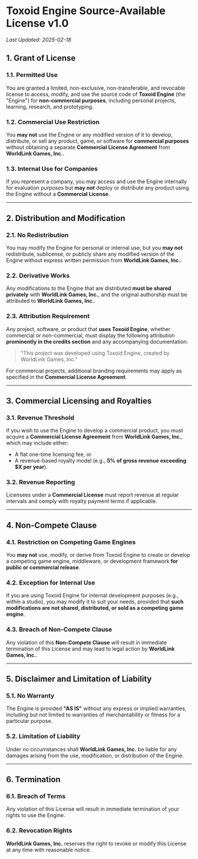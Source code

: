 # **Toxoid Engine Source-Available License v1.0**  
_Last Updated: 2025-02-18_

## **1. Grant of License**
### **1.1. Permitted Use**
You are granted a limited, non-exclusive, non-transferable, and revocable license to access, modify, and use the source code of **Toxoid Engine** (the "Engine") for **non-commercial purposes**, including personal projects, learning, research, and prototyping.

### **1.2. Commercial Use Restriction**
You **may not** use the Engine or any modified version of it to develop, distribute, or sell any product, game, or software for **commercial purposes** without obtaining a separate **Commercial License Agreement** from **WorldLink Games, Inc.**.

### **1.3. Internal Use for Companies**
If you represent a company, you may access and use the Engine internally for evaluation purposes but **may not** deploy or distribute any product using the Engine without a **Commercial License**.

---

## **2. Distribution and Modification**
### **2.1. No Redistribution**
You may modify the Engine for personal or internal use, but you **may not** redistribute, sublicense, or publicly share any modified version of the Engine without express written permission from **WorldLink Games, Inc.**.

### **2.2. Derivative Works**
Any modifications to the Engine that are distributed **must be shared privately** with **WorldLink Games, Inc.**, and the original authorship must be attributed to **WorldLink Games, Inc.**.

### **2.3. Attribution Requirement**
Any project, software, or product that **uses Toxoid Engine**, whether commercial or non-commercial, must display the following attribution **prominently in the credits section** and any accompanying documentation:

> "This project was developed using Toxoid Engine, created by WorldLink Games, Inc."

For commercial projects, additional branding requirements may apply as specified in the **Commercial License Agreement**.

---

## **3. Commercial Licensing and Royalties**
### **3.1. Revenue Threshold**
If you wish to use the Engine to develop a commercial product, you must acquire a **Commercial License Agreement** from **WorldLink Games, Inc.**, which may include either:  
  - A flat one-time licensing fee, or  
  - A revenue-based royalty model (e.g., **5% of gross revenue exceeding $X per year**).

### **3.2. Revenue Reporting**
Licensees under a **Commercial License** must report revenue at regular intervals and comply with royalty payment terms if applicable.

---

## **4. Non-Compete Clause**
### **4.1. Restriction on Competing Game Engines**
You **may not** use, modify, or derive from Toxoid Engine to create or develop a competing game engine, middleware, or development framework **for public or commercial release**.

### **4.2. Exception for Internal Use**
If you are using Toxoid Engine for internal development purposes (e.g., within a studio), you may modify it to suit your needs, provided that **such modifications are not shared, distributed, or sold as a competing game engine**.

### **4.3. Breach of Non-Compete Clause**
Any violation of this **Non-Compete Clause** will result in immediate termination of this License and may lead to legal action by **WorldLink Games, Inc.**.

---

## **5. Disclaimer and Limitation of Liability**
### **5.1. No Warranty**
The Engine is provided **"AS IS"** without any express or implied warranties, including but not limited to warranties of merchantability or fitness for a particular purpose.

### **5.2. Limitation of Liability**
Under no circumstances shall **WorldLink Games, Inc.** be liable for any damages arising from the use, modification, or distribution of the Engine.

---

## **6. Termination**
### **6.1. Breach of Terms**
Any violation of this License will result in immediate termination of your rights to use the Engine.

### **6.2. Revocation Rights**
**WorldLink Games, Inc.** reserves the right to revoke or modify this License at any time with reasonable notice.